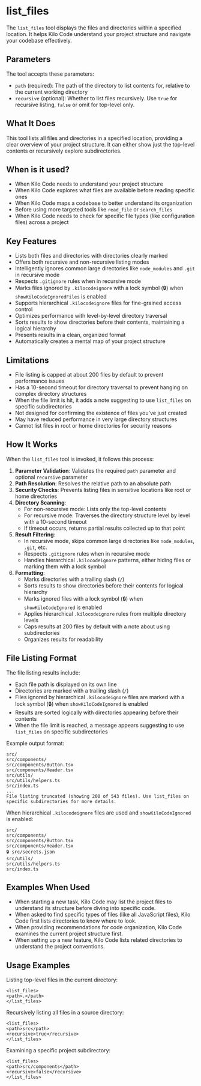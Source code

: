 # list_files

The `list_files` tool displays the files and directories within a specified location. It helps Kilo Code understand your project structure and navigate your codebase effectively.

## Parameters

The tool accepts these parameters:

- `path` (required): The path of the directory to list contents for, relative to the current working directory
- `recursive` (optional): Whether to list files recursively. Use `true` for recursive listing, `false` or omit for top-level only.

## What It Does

This tool lists all files and directories in a specified location, providing a clear overview of your project structure. It can either show just the top-level contents or recursively explore subdirectories.

## When is it used?

- When Kilo Code needs to understand your project structure
- When Kilo Code explores what files are available before reading specific ones
- When Kilo Code maps a codebase to better understand its organization
- Before using more targeted tools like `read_file` or `search_files`
- When Kilo Code needs to check for specific file types (like configuration files) across a project

## Key Features

- Lists both files and directories with directories clearly marked
- Offers both recursive and non-recursive listing modes
- Intelligently ignores common large directories like `node_modules` and `.git` in recursive mode
- Respects `.gitignore` rules when in recursive mode
- Marks files ignored by `.kilocodeignore` with a lock symbol (🔒) when `showKiloCodeIgnoredFiles` is enabled
- Supports hierarchical `.kilocodeignore` files for fine-grained access control
- Optimizes performance with level-by-level directory traversal
- Sorts results to show directories before their contents, maintaining a logical hierarchy
- Presents results in a clean, organized format
- Automatically creates a mental map of your project structure

## Limitations

- File listing is capped at about 200 files by default to prevent performance issues
- Has a 10-second timeout for directory traversal to prevent hanging on complex directory structures
- When the file limit is hit, it adds a note suggesting to use `list_files` on specific subdirectories
- Not designed for confirming the existence of files you've just created
- May have reduced performance in very large directory structures
- Cannot list files in root or home directories for security reasons

## How It Works

When the `list_files` tool is invoked, it follows this process:

1. **Parameter Validation**: Validates the required `path` parameter and optional `recursive` parameter
2. **Path Resolution**: Resolves the relative path to an absolute path
3. **Security Checks**: Prevents listing files in sensitive locations like root or home directories
4. **Directory Scanning**:
    - For non-recursive mode: Lists only the top-level contents
    - For recursive mode: Traverses the directory structure level by level with a 10-second timeout
    - If timeout occurs, returns partial results collected up to that point
5. **Result Filtering**:
    - In recursive mode, skips common large directories like `node_modules`, `.git`, etc.
    - Respects `.gitignore` rules when in recursive mode
    - Handles hierarchical `.kilocodeignore` patterns, either hiding files or marking them with a lock symbol
6. **Formatting**:
    - Marks directories with a trailing slash (`/`)
    - Sorts results to show directories before their contents for logical hierarchy
    - Marks ignored files with a lock symbol (🔒) when `showKiloCodeIgnored` is enabled
    - Applies hierarchical `.kilocodeignore` rules from multiple directory levels
    - Caps results at 200 files by default with a note about using subdirectories
    - Organizes results for readability

## File Listing Format

The file listing results include:

- Each file path is displayed on its own line
- Directories are marked with a trailing slash (`/`)
- Files ignored by hierarchical `.kilocodeignore` files are marked with a lock symbol (🔒) when `showKiloCodeIgnored` is enabled
- Results are sorted logically with directories appearing before their contents
- When the file limit is reached, a message appears suggesting to use `list_files` on specific subdirectories

Example output format:

```
src/
src/components/
src/components/Button.tsx
src/components/Header.tsx
src/utils/
src/utils/helpers.ts
src/index.ts
...
File listing truncated (showing 200 of 543 files). Use list_files on specific subdirectories for more details.
```

When hierarchical `.kilocodeignore` files are used and `showKiloCodeIgnored` is enabled:

```
src/
src/components/
src/components/Button.tsx
src/components/Header.tsx
🔒 src/secrets.json
src/utils/
src/utils/helpers.ts
src/index.ts
```

## Examples When Used

- When starting a new task, Kilo Code may list the project files to understand its structure before diving into specific code.
- When asked to find specific types of files (like all JavaScript files), Kilo Code first lists directories to know where to look.
- When providing recommendations for code organization, Kilo Code examines the current project structure first.
- When setting up a new feature, Kilo Code lists related directories to understand the project conventions.

## Usage Examples

Listing top-level files in the current directory:

```
<list_files>
<path>.</path>
</list_files>
```

Recursively listing all files in a source directory:

```
<list_files>
<path>src</path>
<recursive>true</recursive>
</list_files>
```

Examining a specific project subdirectory:

```
<list_files>
<path>src/components</path>
<recursive>false</recursive>
</list_files>
```
